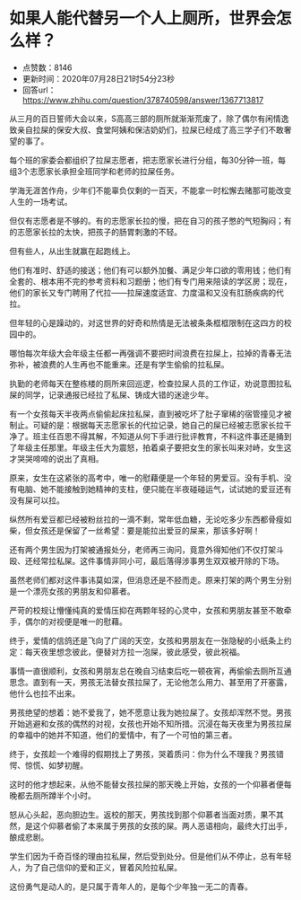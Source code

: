 # 如果人能代替另一个人上厕所，世界会怎么样？
- 点赞数：8146
- 更新时间：2020年07月28日21时54分23秒
- 回答url：https://www.zhihu.com/question/378740598/answer/1367713817
<body>
 <p data-pid="EMvmgnrD">从三月的百日誓师大会以来，S高高三部的厕所就渐渐荒废了，除了偶尔有闲情逸致亲自拉屎的保安大叔、食堂阿姨和保洁奶奶们，拉屎已经成了高三学子们不敢奢望的事了。</p>
 <p data-pid="JSAW3hYu">每个班的家委会都组织了拉屎志愿者，把志愿家长进行分组，每30分钟一班，每组3个志愿家长承担全班同学和老师的拉屎任务。</p>
 <p data-pid="g6mruqy9">学海无涯苦作舟，少年们不能辜负仅剩的一百天，不能拿一时松懈去赌那可能改变人生的一场考试。</p>
 <p data-pid="CkP5UAg0">但仅有志愿者是不够的。有的志愿家长拉的慢，把在自习的孩子憋的气短胸闷；有的志愿家长拉的太快，把孩子的肠胃刺激的不轻。</p>
 <p data-pid="n0sVd587">但有些人，从出生就赢在起跑线上。</p>
 <p data-pid="V3-F3GOp">他们有准时、舒适的接送；他们有可以额外加餐、满足少年口欲的零用钱；他们有全套的、根本用不完的参考资料和习题册；他们有专门用来陪读的学区房；现在，他们的家长又专门聘用了代拉——拉屎速度适宜、力度温和又没有肛肠疾病的代拉。</p>
 <p data-pid="LiBtJevs">但年轻的心是躁动的，对这世界的好奇和热情是无法被条条框框限制在这四方的校园中的。</p>
 <p data-pid="hc_k6nz1">哪怕每次年级大会年级主任都一再强调不要把时间浪费在拉屎上，拉掉的青春无法弥补，被浪费的人生再也不能重来。还是有学生偷偷的拉私屎。</p>
 <p data-pid="t6mA9_e0">执勤的老师每天在整栋楼的厕所来回巡逻，检查拉屎人员的工作证，劝说意图拉私屎的同学，记录通报已经拉了私屎、铸成大错的迷途少年。</p>
 <p data-pid="lQ3dgw0g">有一个女孩每天半夜两点偷偷起床拉私屎，直到被吃坏了肚子窜稀的宿管撞见才被制止。可疑的是：根据每天志愿家长的代拉记录，她自己的屎已经被志愿家长拉干净了。班主任百思不得其解，不知道从何下手进行批评教育，不料这件事还是捅到了年级主任那里。年级主任大为震怒，拍着桌子要把女生的家长叫来对峙，女生这才哭哭啼啼的说出了真相。</p>
 <p data-pid="ST2xHD0u">原来，女生在这紧张的高考中，唯一的慰藉便是一个年轻的男爱豆。没有手机、没有电脑、她不能接触到她精神的支柱，便只能在半夜碰碰运气，试试她的爱豆还有没有屎可以拉。</p>
 <p data-pid="437LgNe9">纵然所有爱豆都已经被粉丝拉的一滴不剩，常年低血糖，无论吃多少东西都骨瘦如柴，但女孩还是保留了一丝希望：要是能拉出爱豆的屎来，那该多好啊！</p>
 <p data-pid="ouTpgR6L">还有两个男生因为打架被通报处分，老师再三询问，竟意外得知他们不仅打架斗殴、还经常拉私屎。这件事情非同小可，最后落得涉事男生双双被开除的下场。</p>
 <p data-pid="9xPvw5vJ">虽然老师们都对这件事讳莫如深，但消息还是不胫而走。原来打架的两个男生分别是一个漂亮女孩的男朋友和仰慕者。</p>
 <p data-pid="ZjUmcR3E">严苛的校规让懵懂纯真的爱情压抑在两颗年轻的心灵中，女孩和男朋友甚至不敢牵手，偶尔的对视便是唯一的慰藉。</p>
 <p data-pid="sMVjD4gm">终于，爱情的信鸽还是飞向了广阔的天空，女孩和男朋友在一张隐秘的小纸条上约定：每天夜里想念彼此，便替对方拉一泡屎，彼此感受，彼此祝福。</p>
 <p data-pid="Ne1lHw-0">事情一直很顺利，女孩和男朋友总在晚自习结束后吃一顿夜宵，再偷偷去厕所互通思念。直到有一天，男孩无法替女孩拉屎了，无论他怎么用力、甚至用了开塞露，他什么也拉不出来。</p>
 <p data-pid="hiuSFipW">男孩绝望的想着：她不爱我了，她不愿意让我为她拉屎了。女孩却浑然不觉。男孩开始逃避和女孩的偶然的对视，女孩也开始不知所措。沉浸在每天夜里为男孩拉屎的幸福中的她并不知道，他们的爱情中，有了一个可怕的第三者。</p>
 <p data-pid="lh6un4-8">终于，女孩趁一个难得的假期找上了男孩，哭着质问：你为什么不理我？男孩错愕、惊慌、如梦初醒。</p>
 <p data-pid="pU6omcuT">这时的他才想起来，从他不能替女孩拉屎的那天晚上开始，女孩的一个仰慕者便每晚都去厕所蹲半个小时。</p>
 <p data-pid="DhkC4qbs">怒从心头起，恶向胆边生。返校的那天，男孩找到那个仰慕者当面对质，果不其然，是这个仰慕者偷了本来属于男孩的女孩的屎。两人恶语相向，最终大打出手，酿成悲剧。</p>
 <p data-pid="qlaHO-Q6">学生们因为千奇百怪的理由拉私屎，然后受到处分。但是他们从不停止，总有年轻人，为了自己信仰的爱和正义，冒着风险拉私屎。</p>
 <p data-pid="0VDBraNR">这份勇气是动人的，是只属于青年人的，是每个少年独一无二的青春。</p>
 <p></p>
</body>